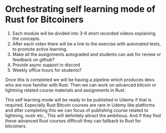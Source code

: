 # Orchestrating self learning mode of Rust for Bitcoiners

1. Each module will be divided into 3-6 short recorded videos explaining the concepts.
1. After each video there will be a link to the exercise with automated tests, to promote active learning.
1. Make all the assignments autograded and students can ask for review or feedback on github?
1. Provide async support in discord
1. Weekly office hours for students?

Once this is completed we will be having a pipeline which produces devs who are now familiar with Rust.
Then we can work on advanced bitcoin or lightning related course materials and assignments in Rust.

This self learning mode will be ready to be published in Udemy if that is required.
Especially Rust Bitcoin courses are rare in Udemy like platforms and after completing this we can
focus of publishing course related to lightning, nostr etc., This will definitely attract the ambitious.
And if they find these advanced Rust courses difficult they can fallback to Rust for bitcoiners.
